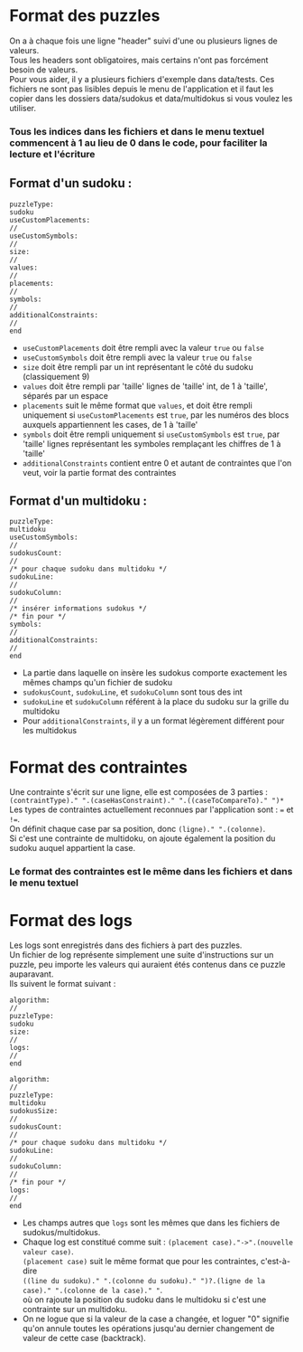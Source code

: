 # Format des puzzles
On a à chaque fois une ligne "header" suivi d'une ou plusieurs lignes de valeurs.  
Tous les headers sont obligatoires, mais certains n'ont pas forcément besoin de valeurs.  
Pour vous aider, il y a plusieurs fichiers d'exemple dans data/tests.
Ces fichiers ne sont pas lisibles depuis le menu de l'application et
il faut les copier dans les dossiers data/sudokus et data/multidokus si vous voulez les utiliser.
### Tous les indices dans les fichiers et dans le menu textuel commencent à 1 au lieu de 0 dans le code, pour faciliter la lecture et l'écriture

## Format d'un sudoku : 
```
puzzleType:
sudoku
useCustomPlacements:
//
useCustomSymbols:
//
size:
//
values:
//
placements:
//
symbols:
//
additionalConstraints:
//
end
```
- ``useCustomPlacements`` doit être rempli avec la valeur `true` ou `false`  
- ``useCustomSymbols`` doit être rempli avec la valeur `true` ou `false`  
- ``size`` doit être rempli par un int représentant le côté du sudoku (classiquement 9)  
- ``values`` doit être rempli par 'taille' lignes de 'taille' int, de 1 à 'taille', séparés par un espace  
- ``placements`` suit le même format que ``values``, et doit être rempli uniquement si ``useCustomPlacements`` est `true`, par les numéros des blocs auxquels appartiennent les cases, de 1 à 'taille'  
- ``symbols`` doit être rempli uniquement si ``useCustomSymbols`` est `true`, par 'taille' lignes représentant les symboles remplaçant les chiffres de 1 à 'taille'  
- ``additionalConstraints`` contient entre 0 et autant de contraintes que l'on veut, voir la partie format des contraintes

## Format d'un multidoku :
```
puzzleType:
multidoku
useCustomSymbols:
//
sudokusCount:
//
/* pour chaque sudoku dans multidoku */
sudokuLine:
//
sudokuColumn:
//
/* insérer informations sudokus */
/* fin pour */
symbols:
//
additionalConstraints:
//
end
```
- La partie dans laquelle on insère les sudokus comporte exactement les mêmes champs qu'un fichier de sudoku
- ``sudokusCount``, ``sudokuLine``, et ``sudokuColumn`` sont tous des int  
- ``sudokuLine`` et ``sudokuColumn`` référent à la place du sudoku sur la grille du multidoku  
- Pour ``additionalConstraints``, il y a un format légèrement différent pour les multidokus  

# Format des contraintes
Une contrainte s'écrit sur une ligne, elle est composées de 3 parties :  
``(contraintType)." ".(caseHasConstraint)." ".((caseToCompareTo)." ")*``  
Les types de contraintes actuellement reconnues par l'application sont : `=` et `!=`.  
On définit chaque case par sa position, donc `(ligne)." ".(colonne)`.  
Si c'est une contrainte de multidoku, on ajoute également la position du sudoku auquel appartient la case.
### Le format des contraintes est le même dans les fichiers et dans le menu textuel

# Format des logs
Les logs sont enregistrés dans des fichiers à part des puzzles.  
Un fichier de log représente simplement une suite d'instructions sur un puzzle,
peu importe les valeurs qui auraient étés contenus dans ce puzzle auparavant.  
Ils suivent le format suivant :
```
algorithm:
//
puzzleType:
sudoku
size:
//
logs:
//
end
```
```
algorithm:
//
puzzleType:
multidoku
sudokusSize:
//
sudokusCount:
//
/* pour chaque sudoku dans multidoku */
sudokuLine:
//
sudokuColumn:
//
/* fin pour */
logs:
//
end
```
- Les champs autres que ``logs`` sont les mêmes que dans les fichiers de sudokus/multidokus.
- Chaque log est constitué comme suit : ``(placement case)."->".(nouvelle valeur case)``.  
``(placement case)`` suit le même format que pour les contraintes, c'est-à-dire  
``((line du sudoku)." ".(colonne du sudoku)." ")?.(ligne de la case)." ".(colonne de la case)." "``.  
où on rajoute la position du sudoku dans le multidoku si c'est une contrainte sur un multidoku.  
- On ne logue que si la valeur de la case a changée, et loguer "0" signifie
qu'on annule toutes les opérations jusqu'au dernier changement de valeur de cette case (backtrack).
